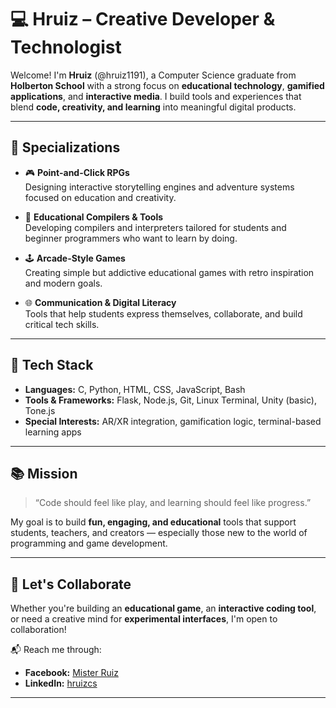# 💻 Hruiz – Creative Developer & Technologist

Welcome! I'm **Hruiz** (@hruiz1191), a Computer Science graduate from **Holberton School** with a strong focus on **educational technology**, **gamified applications**, and **interactive media**. I build tools and experiences that blend **code, creativity, and learning** into meaningful digital products.

---

## 🚀 Specializations

- 🎮 **Point-and-Click RPGs**  
  Designing interactive storytelling engines and adventure systems focused on education and creativity.

- 🧠 **Educational Compilers & Tools**  
  Developing compilers and interpreters tailored for students and beginner programmers who want to learn by doing.

- 🕹️ **Arcade-Style Games**  
  Creating simple but addictive educational games with retro inspiration and modern goals.

- 🌐 **Communication & Digital Literacy**  
  Tools that help students express themselves, collaborate, and build critical tech skills.

---

## 🧩 Tech Stack

- **Languages:** C, Python, HTML, CSS, JavaScript, Bash
- **Tools & Frameworks:** Flask, Node.js, Git, Linux Terminal, Unity (basic), Tone.js
- **Special Interests:** AR/XR integration, gamification logic, terminal-based learning apps

---

## 📚 Mission

> “Code should feel like play, and learning should feel like progress.”

My goal is to build **fun, engaging, and educational** tools that support students, teachers, and creators — especially those new to the world of programming and game development.

---

## 🤝 Let's Collaborate

Whether you're building an **educational game**, an **interactive coding tool**, or need a creative mind for **experimental interfaces**, I'm open to collaboration!

📬 Reach me through:

- **Facebook:** [Mister Ruiz](https://www.facebook.com/mruizcs)  
- **LinkedIn:** [hruizcs](https://www.linkedin.com/in/hruizcs)
---
<!---
hruiz1191/hruiz1191 is a ✨ special ✨ repository because its `README.md` (this file) appears on your GitHub profile.
You can click the Preview link to take a look at your changes.
--->
